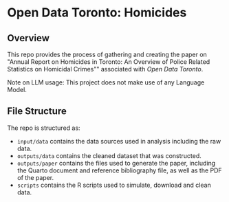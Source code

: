 # Open Data Toronto: Homicides

## Overview

This repo provides the process of gathering and creating the paper on "Annual Report on Homicides in Toronto: An Overview of Police Related Statistics on Homicidal Crimes"" associated with *Open Data Toronto*.

Note on LLM usage: This project does not make use of any Language Model.

## File Structure

The repo is structured as:

-   `input/data` contains the data sources used in analysis including the raw data.
-   `outputs/data` contains the cleaned dataset that was constructed.
-   `outputs/paper` contains the files used to generate the paper, including the Quarto document and reference bibliography file, as well as the PDF of the paper. 
-   `scripts` contains the R scripts used to simulate, download and clean data.

